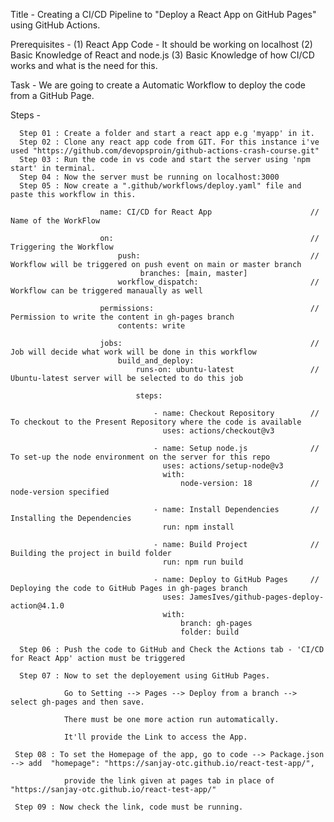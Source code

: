 Title - Creating a CI/CD Pipeline to "Deploy a React App on GitHub Pages" using GitHub Actions.

Prerequisites - (1) React App Code - It should be working on localhost
                (2) Basic Knowledge of React and node.js 
                (3) Basic Knowledge of how CI/CD works and what is the need for this.

Task - We are going to create a Automatic Workflow to deploy the code from a GitHub Page.

Steps -

      Step 01 : Create a folder and start a react app e.g 'myapp' in it.
      Step 02 : Clone any react app code from GIT. For this instance i've used "https://github.com/devopsproin/github-actions-crash-course.git"
      Step 03 : Run the code in vs code and start the server using 'npm start' in terminal.
      Step 04 : Now the server must be running on localhost:3000
      Step 05 : Now create a ".github/workflows/deploy.yaml" file and paste this workflow in this.

                        name: CI/CD for React App                      // Name of the WorkFlow

                        on:                                            // Triggering the Workflow 
                            push:                                      // Workflow will be triggered on push event on main or master branch
                                 branches: [main, master]
                            workflow_dispatch:                         // Workflow can be triggered manaually as well

                        permissions:                                   // Permission to write the content in gh-pages branch
                            contents: write

                        jobs:                                          // Job will decide what work will be done in this workflow
                            build_and_deploy:
                                runs-on: ubuntu-latest                 // Ubuntu-latest server will be selected to do this job

                                steps:

                                    - name: Checkout Repository        // To checkout to the Present Repository where the code is available
                                      uses: actions/checkout@v3

                                    - name: Setup node.js              // To set-up the node environment on the server for this repo
                                      uses: actions/setup-node@v3
                                      with:
                                          node-version: 18             // node-version specified

                                    - name: Install Dependencies       // Installing the Dependencies
                                      run: npm install

                                    - name: Build Project              // Building the project in build folder
                                      run: npm run build

                                    - name: Deploy to GitHub Pages     // Deploying the code to GitHub Pages in gh-pages branch                   
                                      uses: JamesIves/github-pages-deploy-action@4.1.0
                                      with:
                                          branch: gh-pages
                                          folder: build

      Step 06 : Push the code to GitHub and Check the Actions tab - 'CI/CD for React App' action must be triggered

      Step 07 : Now to set the deployement using GitHub Pages.

                Go to Setting --> Pages --> Deploy from a branch --> select gh-pages and then save.

                There must be one more action run automatically.

                It'll provide the Link to access the App.

     Step 08 : To set the Homepage of the app, go to code --> Package.json --> add  "homepage": "https://sanjay-otc.github.io/react-test-app/",

                provide the link given at pages tab in place of "https://sanjay-otc.github.io/react-test-app/"

     Step 09 : Now check the link, code must be running.

